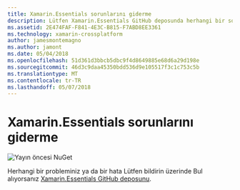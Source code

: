 ```yaml
---
title: Xamarin.Essentials sorunlarını giderme
description: Lütfen Xamarin.Essentials GitHub deposunda herhangi bir sorun bildirin.
ms.assetid: 2E474FAF-F841-4E3C-B815-F7ABD8EE3361
ms.technology: xamarin-crossplatform
author: jamesmontemagno
ms.author: jamont
ms.date: 05/04/2018
ms.openlocfilehash: 51d361d3bbcb5dbc9f4d8649885e68d6a29d198e
ms.sourcegitcommit: 46d3c9daa45350bdd536d9e105517f3c1c753c5b
ms.translationtype: MT
ms.contentlocale: tr-TR
ms.lasthandoff: 05/07/2018
---
```

# <a name="xamarinessentials-troubleshooting"></a>Xamarin.Essentials sorunlarını giderme

![Yayın öncesi NuGet](~/media/shared/pre-release.png)

Herhangi bir probleminiz ya da bir hata Lütfen bildirin üzerinde Bul alıyorsanız [Xamarin.Essentials GitHub deposunu](http://github.com/xamarin/Essentials).
